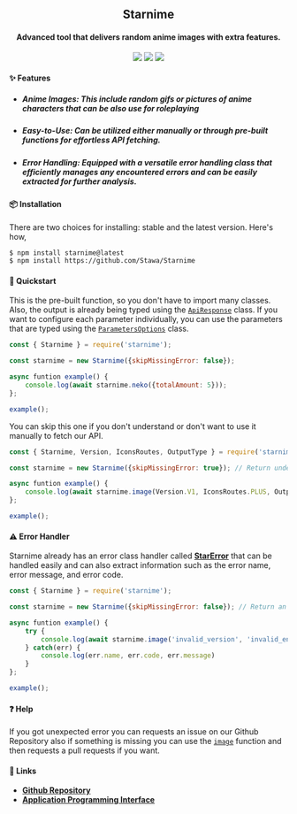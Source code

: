 <h2 align="center">
    Starnime
</h2>

<h4 align="center">
    Advanced tool that delivers random anime images with extra features.
</h4>

<p align="center">
    <a href="https://codeclimate.com/github/Stawa/Starnime/maintainability"><img src="https://api.codeclimate.com/v1/badges/31c5c495e872602c3ee5/maintainability" /></a>
    <a href="https://starnime.vercel.app/"><img src="https://img.shields.io/website?down_color=critical&down_message=offline&style=flat-square&up_color=blue&up_message=online&url=https%3A%2F%2Fstarnime.vercel.app%2F"><a>
    <a href="https://github.com/Stawa/Starnime"><img src="https://img.shields.io/github/package-json/v/Stawa/Starnime/main?style=flat-square"></a>
</p>

<h4> <span class="emoji">✨</span> Features </h4>

<ul>
    <li><h5>Anime Images: This include random gifs or pictures of anime characters that can be also use for roleplaying</h5></li>
    <li><h5>Easy-to-Use: Can be utilized either manually or through pre-built functions for effortless API fetching.</h5></li>
    <li><h5>Error Handling: Equipped with a versatile error handling class that efficiently manages any encountered errors and can be easily extracted for further analysis.</h5></li>
</ul>

<h4> <span class="emoji">📦</span> Installation </h4>

<p> There are two choices for installing: stable and the latest version. Here's how, </p>

```bash
$ npm install starnime@latest
$ npm install https://github.com/Stawa/Starnime
```

<h4> <span class="emoji"> 🚀 </span> Quickstart </h4>

This is the pre-built function, so you don't have to import many classes. Also, the output is already being typed using the [`ApiResponse`](https://github.com/Stawa/Starnime/blob/main/lib/index.js#L34) class. If you want to configure each parameter individually, you can use the parameters that are typed using the [`ParametersOptions`](https://github.com/Stawa/Starnime/blob/main/lib/index.js#L104) class.

```js
const { Starnime } = require('starnime');

const starnime = new Starnime({skipMissingError: false});

async funtion example() {
    console.log(await starnime.neko({totalAmount: 5}));
};

example();
```

<p> You can skip this one if you don't understand or don't want to use it manually to fetch our API. </p>

```js
const { Starnime, Version, IconsRoutes, OutputType } = require('starnime');

const starnime = new Starnime({skipMissingError: true}); // Return undefined instead of error if there's an error.

async funtion example() {
    console.log(await starnime.image(Version.V1, IconsRoutes.PLUS, OutputType.RANDOM, 2));
};

example();
```

<h4> <span class="emoji"> ⚠️ </span> Error Handler </h4>

<p> Starnime already has an error class handler called <a href="https://github.com/Stawa/Starnime/blob/main/lib/index.js#L13"><b>StarError</b></a> that can be handled easily and can also extract information such as the error name, error message, and error code. </p>

```js
const { Starnime } = require('starnime');

const starnime = new Starnime({skipMissingError: false}); // Return an error instead of undefined if there's an error.

async funtion example() {
    try {
        console.log(await starnime.image('invalid_version', 'invalid_endpoint', 'invalid_type', 'invalid_total'));
    } catch(err) {
        console.log(err.name, err.code, err.message)
    }
};

example();
```

<h4> <span class="emoji"> ❓ </span> Help </h4>

If you got unexpected error you can requests an issue on our Github Repository also if something is missing you can use the [`image`](https://github.com/Stawa/Starnime/blob/main/lib/index.js#L228) function and then requests a pull requests if you want.

<h4> <span class="emoji">🔗</span> Links </h4>

- **[Github Repository](https://github.com/Stawa/Starnime)**
- **[Application Programming Interface](https://starnime.vercel.app/)**
